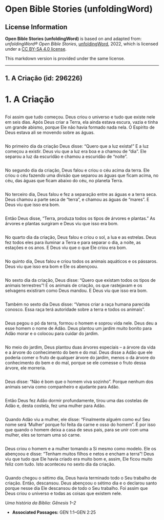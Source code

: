 # Open Bible Stories (unfoldingWord)

## License Information

**Open Bible Stories (unfoldingWord)** is based on and adapted from: _unfoldingWord® Open Bible Stories_, [unfoldingWord](https://unfoldingword.org/utw), 2022, which is licensed under a [CC BY-SA 4.0 license](https://creativecommons.org/licenses/by-sa/4.0/legalcode.en).

This markdown version is provided under the same license.



--------------------------------

## 1. A Criação (id: 296226)

1\. A Criação
=============

![]()

Foi assim que tudo começou. Deus criou o universo e tudo que existe nele em seis dias. Após Deus criar a Terra, ela ainda estava escura, vazia e tinha um grande abismo, porque Ele não havia formado nada nela. O Espírito de Deus estava ali se movendo sobre as águas.

![]()

No primeiro dia da criação Deus disse: “Quero que a luz exista!” E a luz começou a existir. Deus viu que a luz era boa e a chamou de “dia”. Ele separou a luz da escuridão e chamou a escuridão de “noite”.

![]()

No segundo dia da criação, Deus falou e criou o céu acima da terra. Ele criou o céu fazendo uma divisão que separou as águas que ficam acima, no céu, das águas que ficam abaixo do céu, no planeta Terra.

![]()

No terceiro dia, Deus falou e fez a separação entre as águas e a terra seca. Deus chamou a parte seca de “terra”, e chamou as águas de “mares”. E Deus viu que isso era bom.

![]()

Então Deus disse, “Terra, produza todos os tipos de árvores e plantas.” As árvores e plantas surgiram e Deus viu que isso era bom.

![]()

No quarto dia da criação, Deus falou e criou o sol, a lua e as estrelas. Deus fez todos eles para iluminar a Terra e para separar o dia, a noite, as estações e os anos. E Deus viu que o que Ele criou era bom.

![]()

No quinto dia, Deus falou e criou todos os animais aquáticos e os pássaros. Deus viu que isso era bom e Ele os abençoou.

![]()

No sexto dia da criação, Deus disse: “Quero que existam todos os tipos de animais terrestres”! E os animais de criação, os que rastejavam e os selvagens existiram como Deus mandou. E Deus viu que isso era bom.

![]()

Também no sexto dia Deus disse: “Vamos criar a raça humana parecida conosco. Essa raça terá autoridade sobre a terra e todos os animais”.

![]()

Deus pegou o pó da terra, formou o homem e soprou vida nele. Deus deu a esse homem o nome de Adão. Deus plantou um jardim muito bonito para Adão morar e o colocou para cuidar do jardim.

![]()

No meio do jardim, Deus plantou duas árvores especiais – a árvore da vida e a árvore do conhecimento do bem e do mal. Deus disse a Adão que ele poderia comer o fruto de qualquer árvore do jardim, menos o da árvore do conhecimento do bem e do mal, porque se ele comesse o fruto dessa árvore, ele morreria.

![]()

Deus disse: “Não é bom que o homem viva sozinho”. Porque nenhum dos animais servia como companheiro e ajudante para Adão.

![]()

Então Deus fez Adão dormir profundamente, tirou uma das costelas de Adão e, desta costela, fez uma mulher para Adão.

![]()

Quando Adão viu a mulher, ele disse: “Finalmente alguém como eu! Seu nome será ‘Mulher’ porque foi feita da carne e osso do homem”. É por isso que quando o homem deixa a casa de seus pais, para se unir com uma mulher, eles se tornam uma só carne.

![]()

Deus criou o homem e a mulher tomando a Si mesmo como modelo. Ele os abençoou e disse: “Tenham muitos filhos e netos e encham a terra”! Deus viu que tudo que Ele havia criado era muito bom e, assim, Ele ficou muito feliz com tudo. Isto aconteceu no sexto dia da criação.

![]()

Quando chegou o sétimo dia, Deus havia terminado todo o Seu trabalho de criação. Então, descansou. Deus abençoou o sétimo dia e o declarou santo porque nesse dia Ele descansou de todo o Seu trabalho. Foi assim que Deus criou o universo e todas as coisas que existem nele.

*Uma história da Bíblia: Gênesis 1–2*

* **Associated Passages:** GEN 1:1–GEN 2:25

